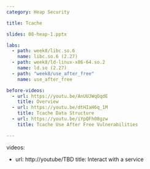 ```yaml
---
category: Heap Security

title: Tcache

slides: 08-heap-1.pptx

labs:
  - path: week8/libc.so.6
    name: libc.so.6 (2.27)
  - path: week8/ld-linux-x86-64.so.2
    name: ld.so (2.27)
  - path: "week8/use_after_free"
    name: use_after_free

before-videos:
  - url: https://youtu.be/AnUUJWqOqdE
    title: Overview
  - url: https://youtu.be/dtHIaH6q_1M
    title: Tcache Data Structure
  - url: https://youtu.be/iYpQFh08gzw
    title: Tcache Use After Free Vulnerabilities

---
```

videos:
  - url: http://youtube/TBD
    title: Interact with a service
